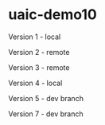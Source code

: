 # uaic-demo10
Version 1 - local

Version 2 - remote

Version 3 - remote

Version 4 - local

Version 5 - dev branch

Version 7 - dev branch